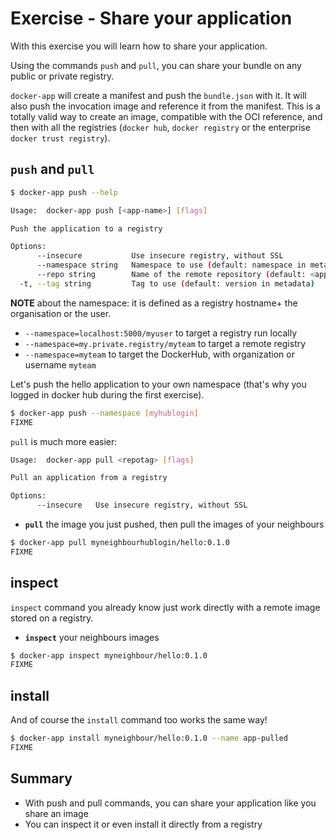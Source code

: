# Exercise - Share your application

With this exercise you will learn how to share your application.

Using the commands `push` and `pull`, you can share your bundle on any public or private registry.

`docker-app` will create a manifest and push the `bundle.json` with it. It will also push the invocation image and reference it from the manifest. This is a totally valid way to create an image, compatible with the OCI reference, and then with all the registries (`docker hub`, `docker registry` or the enterprise `docker trust registry`).

## `push` and `pull`

```sh
$ docker-app push --help

Usage:  docker-app push [<app-name>] [flags]

Push the application to a registry

Options:
      --insecure           Use insecure registry, without SSL
      --namespace string   Namespace to use (default: namespace in metadata)
      --repo string        Name of the remote repository (default: <app-name>.dockerapp)
  -t, --tag string         Tag to use (default: version in metadata)
```
**NOTE** about the namespace: it is defined as a registry hostname+ the organisation or the user.
* `--namespace=localhost:5000/myuser` to target a registry run locally
* `--namespace=my.private.registry/myteam` to target a remote registry
* `--namespace=myteam` to target the DockerHub, with organization or username `myteam`

Let's push the hello application to your own namespace (that's why you logged in docker hub during the first exercise).

```sh
$ docker-app push --namespace [myhublogin]
FIXME
```

`pull` is much more easier:
```sh
Usage:  docker-app pull <repotag> [flags]

Pull an application from a registry

Options:
      --insecure   Use insecure registry, without SSL
```

* **`pull`** the image you just pushed, then pull the images of your neighbours

```sh
$ docker-app pull myneighbourhublogin/hello:0.1.0
FIXME
```

## inspect

`inspect` command you already know just work directly with a remote image stored  on a registry.

* **`inspect`** your neighbours images

```sh
$ docker-app inspect myneighbour/hello:0.1.0
FIXME
```

## install

And of course the `install` command too works the same way!

```sh
$ docker-app install myneighbour/hello:0.1.0 --name app-pulled
FIXME
```

## Summary
* With push and pull commands, you can share your application like you share an image
* You can inspect it or even install it directly from a registry
